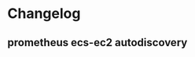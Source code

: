 # Changelog

## prometheus ecs-ec2 autodiscovery
<!-- To add a new entry write: -->
<!-- ### version / full date -->
<!-- * [Update/Bug fix] message that describes the changes that you apply -->
